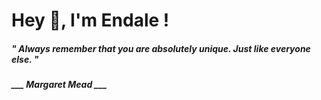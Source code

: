 <h1 title="head"> Hey 👋, I'm Endale !</h1>

**<h5><i>" Always remember that you are absolutely unique. Just like everyone else. "</i></h5>**

*<b>___ Margaret Mead ___</b>*
